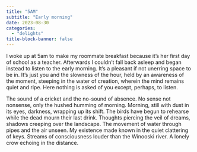 ```yaml
---
title: "5AM"
subtitle: "Early morning"
date: 2023-08-30
categories:
  - "delights"
title-block-banner: false
---
```

I woke up at 5am to make my roommate breakfast because it’s her first day of school as a teacher. Afterwards I couldn’t fall back asleep and began instead to listen to the early morning. It’s a pleasant if not unerring space to be in. It’s just you and the slowness of the hour, held by an awareness of the moment, steeping in the water of creation, wherein the mind remains quiet and ripe. Here nothing is asked of you except, perhaps, to listen.

The sound of a cricket and the no-sound
of absence. No sense not nonsense,
only the hushed humming of morning.
Morning, still with dust in its eyes,
darkness, wrapping up its shift.
The birds have begun to rehearse
while the dead mourn their last drink.
Thoughts piercing the veil of dreams,
shadows creeping over the landscape.
The movement of water 
through pipes and the air unseen.
My existence made known
in the quiet clattering of keys.
Streams of consciousness
louder than the Winooski river.
A lonely crow echoing
in the distance.
